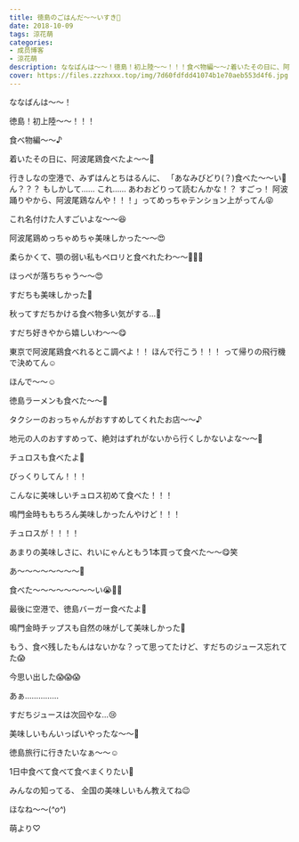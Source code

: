 ```yaml
---
title: 徳島のごはんだ〜〜いすき💓
date: 2018-10-09
tags: 涼花萌
categories: 
- 成员博客
- 涼花萌
description: ななばんは〜〜！徳島！初上陸〜〜！！！食べ物編〜〜♪着いたその日に、阿波尾鶏食べたよ〜〜💓行きしなの空港で、みずはんとちはるんに、「あなみびどり(...
cover: https://files.zzzhxxx.top/img/7d60fdfdd41074b1e70aeb553d4f6.jpg 
---
```







ななばんは〜〜！




徳島！初上陸〜〜！！！


食べ物編〜〜♪






着いたその日に、阿波尾鶏食べたよ〜〜💓




行きしなの空港で、みずはんとちはるんに、
「あなみびどり(？)食べた〜〜い💓 ん？？？ もしかして…… これ…… あわおどりって読むんかな！？ すごっ！ 阿波踊りやから、阿波尾鶏なんや！！！」ってめっちゃテンション上がってん😝



これ名付けた人すごいよな〜〜😆







阿波尾鶏めっちゃめちゃ美味しかった〜〜😍




柔らかくて、顎の弱い私もペロリと食べれたわ〜〜💓💓💓





ほっぺが落ちちゃう〜〜😍










すだちも美味しかった💓


秋ってすだちかける食べ物多い気がする…💓




すだち好きやから嬉しいわ〜〜😋






東京で阿波尾鶏食べれるとこ調べよ！！
ほんで行こう！！！
って帰りの飛行機で決めてん☺️









ほんで〜〜☺️


徳島ラーメンも食べた〜〜🍜












タクシーのおっちゃんがおすすめしてくれたお店〜〜♪



地元の人のおすすめって、絶対はずれがないから行くしかないよな〜〜🙈








チュロスも食べたよ💓









びっくりしてん！！！


こんなに美味しいチュロス初めて食べた！！！




鳴門金時ももちろん美味しかったんやけど！！！


チュロスが！！！！




あまりの美味しさに、れいにゃんともう1本買って食べた〜〜😋笑





あ〜〜〜〜〜〜〜〜💓


食べた〜〜〜〜〜〜〜〜い😭💓💓








最後に空港で、徳島バーガー食べたよ💓




鳴門金時チップスも自然の味がして美味しかった🍠




もう、食べ残したもんはないかな？って思ってたけど、すだちのジュース忘れてた😱



今思い出した😱😱😱





あぁ……………


すだちジュースは次回やな…😢









美味しいもんいっぱいやったな〜〜💓








徳島旅行に行きたいなぁ〜〜☺️




1日中食べて食べて食べまくりたい💓





みんなの知ってる、
全国の美味しいもん教えてね😉





ほなね〜〜(*^o^*)


萌より♡


